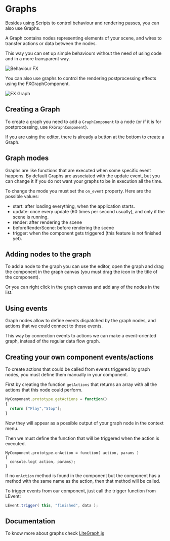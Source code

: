 # Graphs #

Besides using Scripts to control behaviour and rendering passes, you can also use Graphs.

A Graph contains nodes representing elements of your scene, and wires to transfer actions or data between the nodes.

This way you can set up simple behaviours without the need of using code and in a more transparent way.

![Behaviour FX](imgs/example-behaviour-graph.png "Behaviour Graph")

You can also use graphs to control the rendering postprocessing effects using the FXGraphComponent.

![FX Graph](imgs/example-fx-graph.png "FX Graph")

## Creating a Graph

To create a graph you need to add a ```GraphComponent``` to a node (or if it is for postprocessing, use ```FXGraphComponent```).

If you are using the editor, there is already a button at the bottom to create a Graph.

## Graph modes

Graphs are like functions that are executed when some specific event happens. By default Graphs are associated with the update event, but you can change it if you do not want your graphs to be in execution all the time.

To change the mode you must set the ```on_event``` property. Here are the possible values:

- start: after loading everything, when the application starts.
- update: once every update (60 times per second usually), and only if the scene is running.
- render: after rendering the scene
- beforeRenderScene: before rendering the scene
- trigger: when the component gets triggered (this feature is not finished yet).

## Adding nodes to the graph

To add a node to the graph you can use the editor, open the graph and drag the component in the graph canvas (you must drag the icon in the title of the component).

Or you can right click in the graph canvas and add any of the nodes in the list.

## Using events

Graph nodes allow to define events dispatched by the graph nodes, and actions that we could connect to those events.

This way by connection events to actions we can make a event-oriented graph, instead of the regular data flow graph.

## Creating your own component events/actions

To create actions that could be called from events triggered by graph nodes, you must define them manually in your component.

First by creating the function ```getActions``` that returns an array with all the actions that this node could perform.

```js
MyComponent.prototype.getActions = function()
{
  return ["Play","Stop"];
}
```

Now they will appear as a possible output of your graph node in the context menu.

Then we must define the function that will be triggered when the action is executed.

```
MyComponent.prototype.onAction = function( action, params )
{
  console.log( action, params);
}
```

If no ```onAction``` method is found in the component but the component has a method with the same name as the action, then that method will be called.

To trigger events from our component, just call the trigger function from LEvent:

```js
LEvent.trigger( this, "finished", data );
```

## Documentation

To know more about graphs check [LiteGraph.js](https://github.com/jagenjo/litegraph.js)
